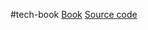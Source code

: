 #tech-book 
[Book](https://subscription.packtpub.com/book/programming/9781800564732/pref)
[Source code](https://github.com/PacktPublishing/Mastering-TypeScript-Fourth-Edition)

